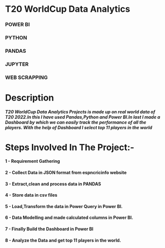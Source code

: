 
# T20 WorldCup Data Analytics  

### POWER BI 
### PYTHON
### PANDAS
### JUPYTER
### WEB SCRAPPING
          

# Description

##### T20 WorldCup Data Analytics Projects is made up on real world data of T20 2022.In this I have used Pandas,Python and Power BI.In last I made a Dashboard by which we can easily track the performance of all the players. With the help of Dashboard I select top 11 players in the world



# Steps Involved In The Project:-

#### 1 - Requirement Gathering
#### 2 - Collect Data in JSON format from espncricinfo website
#### 3 - Extract,clean and process data in PANDAS
#### 4 - Store data in csv files 
#### 5 - Load,Transform the data in Power Query in Power BI.
#### 6 - Data Modelling and made calculated columns in Power BI.
#### 7 - Finally Build the Dashboard in Power BI 
#### 8 - Analyze the Data and get top 11 players in the world.





